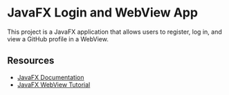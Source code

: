 # JavaFX Login and WebView App
This project is a JavaFX application that allows users to register, log in, and view a GitHub profile in a WebView.
## Resources
- [JavaFX Documentation](https://openjfx.io)
- [JavaFX WebView Tutorial](https://youtu.be/96r3olimdkA?si=o7WlmnSVjlMNGn1I)
